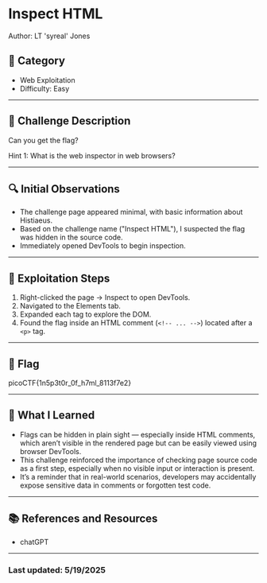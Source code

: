 # Inspect HTML
Author: LT 'syreal' Jones


## 📂 Category
- Web Exploitation  
- Difficulty: Easy  

---

## 🧩 Challenge Description

Can you get the flag?

Hint 1: What is the web inspector in web browsers?

---

## 🔍 Initial Observations

- The challenge page appeared minimal, with basic information about Histiaeus.
- Based on the challenge name ("Inspect HTML"), I suspected the flag was hidden in the source code.
- Immediately opened DevTools to begin inspection.

---

## 🧪 Exploitation Steps

1. Right-clicked the page → Inspect to open DevTools.
2. Navigated to the Elements tab.
3. Expanded each tag to explore the DOM.
4. Found the flag inside an HTML comment (`<!-- ... -->`) located after a `<p>` tag.

---

## 🏁 Flag

picoCTF{1n5p3t0r_0f_h7ml_8113f7e2}

---

## 🧠 What I Learned

- Flags can be hidden in plain sight — especially inside HTML comments, which aren’t visible in the rendered page but can be easily viewed using browser DevTools.
- This challenge reinforced the importance of checking page source code as a first step, especially when no visible input or interaction is present.
- It’s a reminder that in real-world scenarios, developers may accidentally expose sensitive data in comments or forgotten test code.

---
## 📚 References and Resources

- chatGPT

---
### Last updated: 5/19/2025




